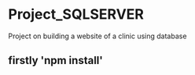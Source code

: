 # Project_SQLSERVER
Project on building a website of a clinic using database
## firstly 'npm install'
